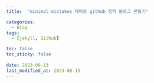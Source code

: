 ```yaml
---
title:  "minimal-mistakes 테마로 github 정적 블로그 만들기" 

categories:
  - Blog
tags:
  - [jekyll, Github]

toc: false
toc_sticky: false
 
date: 2023-08-13
last_modified_at: 2023-08-13
---
```

